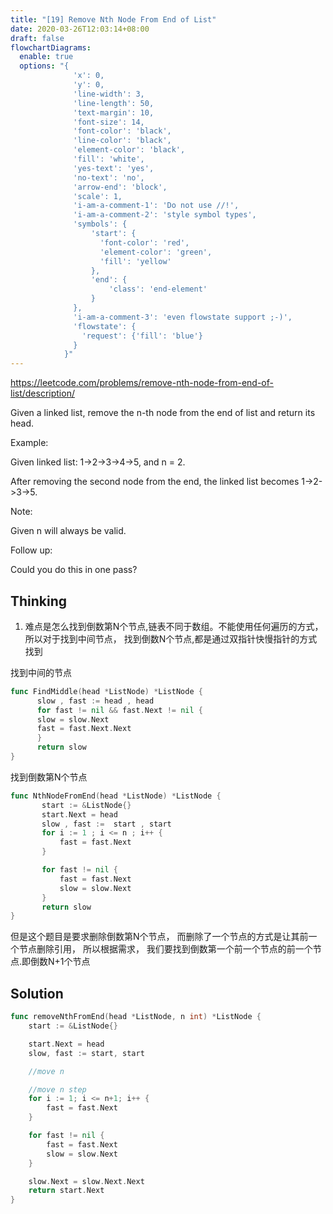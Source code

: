 ```yaml
---
title: "[19] Remove Nth Node From End of List"
date: 2020-03-26T12:03:14+08:00
draft: false
flowchartDiagrams:
  enable: true
  options: "{
              'x': 0,
              'y': 0,
              'line-width': 3,
              'line-length': 50,
              'text-margin': 10,
              'font-size': 14,
              'font-color': 'black',
              'line-color': 'black',
              'element-color': 'black',
              'fill': 'white',
              'yes-text': 'yes',
              'no-text': 'no',
              'arrow-end': 'block',
              'scale': 1,
              'i-am-a-comment-1': 'Do not use //!',
              'i-am-a-comment-2': 'style symbol types',
              'symbols': {
                  'start': {
                    'font-color': 'red',
                    'element-color': 'green',
                    'fill': 'yellow'
                  },
                  'end': {
                      'class': 'end-element'
                  }
              },
              'i-am-a-comment-3': 'even flowstate support ;-)',
              'flowstate': {
                'request': {'fill': 'blue'}
              }
            }"
---
```



https://leetcode.com/problems/remove-nth-node-from-end-of-list/description/

Given a linked list, remove the n-th node from the end of list and return its head.

Example:


Given linked list: 1->2->3->4->5, and n = 2.

After removing the second node from the end, the linked list becomes 1->2->3->5.


Note:

Given n will always be valid.

Follow up:

Could you do this in one pass?

## Thinking

1. 难点是怎么找到倒数第N个节点,链表不同于数组。不能使用任何遍历的方式，
   所以对于找到中间节点，  找到倒数N个节点,都是通过双指针快慢指针的方式找到

找到中间的节点

```go
func FindMiddle(head *ListNode) *ListNode {
      slow , fast := head , head 
      for fast != nil && fast.Next != nil {
	  slow = slow.Next
	  fast = fast.Next.Next
      }
      return slow
}
```

找到倒数第N个节点

```go
func NthNodeFromEnd(head *ListNode) *ListNode {
       start := &ListNode{}
       start.Next = head
       slow , fast :=  start , start
       for i := 1 ; i <= n ; i++ {
           fast = fast.Next
       }

       for fast != nil {
           fast = fast.Next
           slow = slow.Next
       }
       return slow
}


```
但是这个题目是要求删除倒数第N个节点，
而删除了一个节点的方式是让其前一个节点删除引用， 所以根据需求，
我们要找到倒数第一个前一个节点的前一个节点.即倒数N+1个节点

## Solution
```go
func removeNthFromEnd(head *ListNode, n int) *ListNode {
	start := &ListNode{}

	start.Next = head
	slow, fast := start, start

	//move n

	//move n step
	for i := 1; i <= n+1; i++ {
		fast = fast.Next
	}

	for fast != nil {
		fast = fast.Next
		slow = slow.Next
	}

	slow.Next = slow.Next.Next
	return start.Next
}
```

